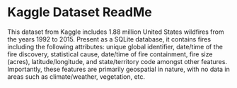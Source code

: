 # Kaggle Dataset ReadMe

This dataset from Kaggle includes 1.88 million United States wildfires from the years 1992 to 2015. Present as a SQLite database, it contains fires including the following
attributes: unique global identifier, date/time of the fire discovery, statistical cause, date/time of fire containment, fire size (acres), latitude/longitude, and
state/territory code amongst other features. Importantly, these features are primarily geospatial in nature, with no data in areas such as climate/weather, vegetation, etc.
